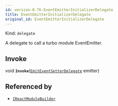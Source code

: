 ```yaml
---
id: version-0.76-EventEmitterInitializerDelegate
title: EventEmitterInitializerDelegate
original_id: EventEmitterInitializerDelegate
---
```


Kind: `delegate`

A delegate to call a turbo module EventEmitter.

## Invoke
void **`Invoke`**([`EmitEventSetterDelegate`](EmitEventSetterDelegate) emitter)





## Referenced by
- [`IReactModuleBuilder`](IReactModuleBuilder)
